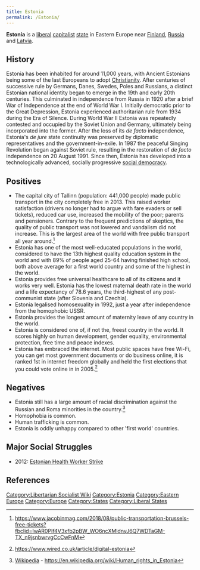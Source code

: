 ```yaml
---
title: Estonia
permalink: /Estonia/
---
```


**Estonia** is a [liberal](Liberalism.md "wikilink")
[capitalist](Capitalism.md "wikilink") [state](List_of_States.md "wikilink")
in Eastern Europe near [Finland](Finland.md "wikilink"),
[Russia](Russia.md "wikilink") and [Latvia](Latvia.md "wikilink").

## History

Estonia has been inhabited for around 11,000 years, with Ancient
Estonians being some of the last Europeans to adopt
[Christianity](Christianity.md "wikilink"). After centuries of successive
rule by Germans, Danes, Swedes, Poles and Russians, a distinct Estonian
national identity began to emerge in the 19th and early 20th centuries.
This culminated in independence from Russia in 1920 after a brief War of
Independence at the end of World War I. Initially democratic prior to
the Great Depression, Estonia experienced authoritarian rule from 1934
during the Era of Silence. During World War II Estonia was repeatedly
contested and occupied by the Soviet Union and Germany, ultimately being
incorporated into the former. After the loss of its *de facto*
independence, Estonia's *de jure* state continuity was preserved by
diplomatic representatives and the government-in-exile. In 1987 the
peaceful Singing Revolution began against Soviet rule, resulting in the
restoration of *de facto* independence on 20 August 1991. Since then,
Estonia has developed into a technologically advanced, socially
progressive [social democracy](Social_Democracy.md "wikilink").

## Positives

- The capital city of Tallinn (population: 441,000 people) made public
  transport in the city completely free in 2013. This raised worker
  satisfaction (drivers no longer had to argue with fare evaders or sell
  tickets), reduced car use, increased the mobility of the poor; parents
  and pensioners. Contrary to the frequent predictions of skeptics, the
  quality of public transport was not lowered and vandalism did not
  increase. This is the largest area of the world with free public
  transport all year around.[^1]
- Estonia has one of the most well-educated populations in the world,
  considered to have the 13th highest quality education system in the
  world and with 89% of people aged 25-64 having finished high school,
  both above average for a first world country and some of the highest
  in the world.
- Estonia provides free universal healthcare to all of its citizens and
  it works very well. Estonia has the lowest maternal death rate in the
  world and a life expectancy of 78.6 years, the third-highest of any
  post-communist state (after Slovenia and Czechia).
- Estonia legalised homosexuality in 1992, just a year after
  independence from the homophobic USSR.
- Estonia provides the longest amount of maternity leave of any country
  in the world.
- Estonia is considered one of, if not the, freest country in the world.
  It scores highly on human development, gender equality, environmental
  protection, free time and peace indexes.
- Estonia has embraced the internet. Most public spaces have free Wi-Fi,
  you can get most government documents or do business online, it is
  ranked 1st in internet freedom globally and held the first elections
  that you could vote online in in 2005.[^2]

## Negatives

- Estonia still has a large amount of racial discrimination against the
  Russian and Roma minorities in the country.[^3]
- Homophobia is common.
- Human trafficking is common.
- Estonia is oddly unhappy compared to other 'first world' countries.

## Major Social Struggles

- 2012: [Estonian Health Worker
  Strike](Estonian_Health_Worker_Strike_(2012).md "wikilink")

## References

<references />

[Category:Libertarian Socialist
Wiki](Category:Libertarian_Socialist_Wiki.md "wikilink")
[Category:Estonia](Category:Estonia.md "wikilink") [Category:Eastern
Europe](Category:Eastern_Europe.md "wikilink")
[Category:Europe](Category:Europe.md "wikilink")
[Category:States](Category:States.md "wikilink") [Category:Liberal
States](Category:Liberal_States.md "wikilink")

[^1]: <https://www.jacobinmag.com/2018/08/public-transportation-brussels-free-tickets?fbclid=IwAR0PIf4V3xfb2pBW_WO6ncXMldnyJ6Q7WDTaGM-TX_n9jsnbwrvgCcCwFnM>

[^2]: <https://www.wired.co.uk/article/digital-estonia>

[^3]: [Wikipedia](Wikipedia.md "wikilink") -
    <https://en.wikipedia.org/wiki/Human_rights_in_Estonia>